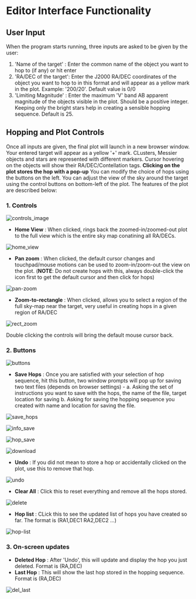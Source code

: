 # Editor Interface Functionality

## User Input 

When the program starts running, three inputs are asked to be given by the user:
1. 'Name of the target' : Enter the common name of the object you want to hop to (if any) or hit enter 
2. 'RA/DEC of the target': Enter the J2000 RA/DEC coordinates of the object you want to hop to in this format and will appear as a yellow mark in the plot. Example: '200/20'. Default value is 0/0
3. 'Limiting Magnitude' : Enter the maximum 'V' band AB apparent magnitude of the objects visible in the plot. Should be a positive integer. Keeping only the bright stars help in creating a sensible hopping sequence. Default is 25.

## Hopping and Plot Controls

Once all inputs are given, the final plot will launch in a new browser window. Your entered target will appear as a yellow '+' mark. CLusters, Messier objects and stars are represented with different markers. Cursor hovering on the objects will show their RA/DEC/Contellation tags. **Clicking on the plot stores the hop with a pop-up** You can modify the choice of hops using the buttons on the left. You can adjust the view of the sky around the target using the control buttons on bottom-left of the plot.
The features of the plot are described below:

### 1. Controls
![controls_image](images/controls.png)

* **Home View** : When clicked, rings back the zoomed-in/zoomed-out plot to the full view which is the entire sky map conatining all RA/DECs. 

![home_view](images/home-view.png)

* **Pan zoom** : When clicked, the default cursor changes and touchpad/mouse motions can be used to zoom-in/zoom-out the view on the plot. (**NOTE**: Do not create hops with this, always double-click the icon first to get the default cursor and then click for hops) 

![pan-zoom](images/after_rect-zoom.png)

* **Zoom-to-rectangle** : When clicked, allows you to select a region of the full sky-map near the target, very useful in creating hops in a given region of RA/DEC

![rect_zoom](images/rect-selection.png)

Double clicking the controls will bring the default mouse cursor back.

### 2. Buttons
![buttons](images/buttons.png)

* **Save Hops** : Once you are satisfied with your selection of hop sequence, hit this button, two window prompts will pop up for saving two text files (depends on browser settings) - a. Asking the set of instructions you want to save with the hops, the name of the file, target location for saving  b. Asking for saving the hopping sequence you created with name and location for saving the file.

![save_hops](images/hop-details-prompt.png)

![info_save](images/hop-info-save.png)

![hop_save](images/hop-list-save.png)

![download](images/downloaded-prompt.png)

* **Undo** : If you did not mean to store a hop or accidentally clicked on the plot, use this to remove that hop.

![undo](images/deleted-hop-prompt.png)

* **Clear All** : Click this to reset everything and remove all the hops stored. 

![delete](images/clear-all-prompt.png)

* **Hop list** : CLick this to see the updated list of hops you have created so far. The format is (RA1,DEC1 RA2,DEC2 ...)

![hop-list](images/hop-list-button.png)

### 3. On-screen updates
* **Deleted Hop** : After 'Undo', this will update and display the hop you just deleted. Format is (RA,DEC)
* **Last Hop** : This will show the last hop stored in the hopping sequence. Format is (RA,DEC)

![del_last](images/del-last-button.png)


